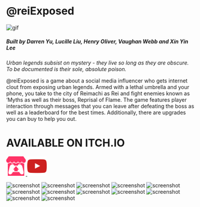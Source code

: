 # @reiExposed
![gif](https://github.com/henry9836/reiExposed/blob/master/docs/gif.gif)
##### Built by Darren Yu, Lucille Liu, Henry Oliver, Vaughan Webb and Xin Yin Lee
_Urban legends subsist on mystery - they live so long as they are obscure. To be documented is their sole, absolute poison._

@reiExposed is a game about a social media influencer who gets internet clout from exposing urban legends. Armed with a lethal umbrella and your phone, you take to the city of Reimachi as Rei and fight enemies known as ‘Myths as well as their boss, Reprisal of Flame. The game features player interaction through messages that you can leave after defeating the boss as well as a leaderboard for the best times. Additionally, there are upgrades you can buy to help you out.

# AVAILABLE ON ITCH.IO 

<a href="https://sleep-deficiency-studio.itch.io/reiexposed" target="_blank"><img src="https://raw.githubusercontent.com/henry9836/henry9836/main/docs/itch-io.png" width="52vh" height="52vh"> </a><a href="https://www.youtube.com/watch?v=qcdVWGzL9Qc" target="_blank"><img src="https://github.com/henry9836/reiExposed/blob/master/docs/youtube.png" width="52vh" height="52vh"> </a>

![screenshot](https://github.com/henry9836/reiExposed/blob/master/docs/screenshot0.png)
![screenshot](https://github.com/henry9836/reiExposed/blob/master/docs/screenshot1.png)
![screenshot](https://github.com/henry9836/reiExposed/blob/master/docs/screenshot2.png)
![screenshot](https://github.com/henry9836/reiExposed/blob/master/docs/screenshot3.png)
![screenshot](https://github.com/henry9836/reiExposed/blob/master/docs/screenshot4.png)
![screenshot](https://github.com/henry9836/reiExposed/blob/master/docs/screenshot5.png)
![screenshot](https://github.com/henry9836/reiExposed/blob/master/docs/screenshot6.png)
![screenshot](https://github.com/henry9836/reiExposed/blob/master/docs/screenshot7.png)
![screenshot](https://github.com/henry9836/reiExposed/blob/master/docs/screenshot8.png)
![screenshot](https://github.com/henry9836/reiExposed/blob/master/docs/screenshot9.png)
![screenshot](https://github.com/henry9836/reiExposed/blob/master/docs/screenshot10.png)
![screenshot](https://github.com/henry9836/reiExposed/blob/master/docs/screenshot11.png)
